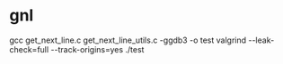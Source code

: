 # gnl
 gcc get_next_line.c get_next_line_utils.c -ggdb3 -o test 
 valgrind --leak-check=full --track-origins=yes ./test      
